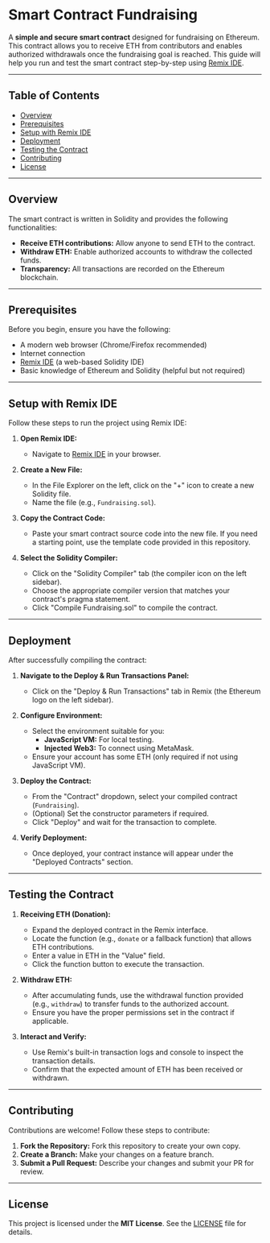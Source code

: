 # Smart Contract Fundraising

A **simple and secure smart contract** designed for fundraising on Ethereum. This contract allows you to receive ETH from contributors and enables authorized withdrawals once the fundraising goal is reached. This guide will help you run and test the smart contract step-by-step using [Remix IDE](https://remix.ethereum.org).

---

## Table of Contents

- [Overview](#overview)
- [Prerequisites](#prerequisites)
- [Setup with Remix IDE](#setup-with-remix-ide)
- [Deployment](#deployment)
- [Testing the Contract](#testing-the-contract)
- [Contributing](#contributing)
- [License](#license)

---

## Overview

The smart contract is written in Solidity and provides the following functionalities:

- **Receive ETH contributions:** Allow anyone to send ETH to the contract.
- **Withdraw ETH:** Enable authorized accounts to withdraw the collected funds.
- **Transparency:** All transactions are recorded on the Ethereum blockchain.

---

## Prerequisites

Before you begin, ensure you have the following:

- A modern web browser (Chrome/Firefox recommended)
- Internet connection
- [Remix IDE](https://remix.ethereum.org) (a web-based Solidity IDE)
- Basic knowledge of Ethereum and Solidity (helpful but not required)

---

## Setup with Remix IDE

Follow these steps to run the project using Remix IDE:

1. **Open Remix IDE:**
   - Navigate to [Remix IDE](https://remix.ethereum.org) in your browser.

2. **Create a New File:**
   - In the File Explorer on the left, click on the "+" icon to create a new Solidity file.
   - Name the file (e.g., `Fundraising.sol`).

3. **Copy the Contract Code:**
   - Paste your smart contract source code into the new file. If you need a starting point, use the template code provided in this repository.

4. **Select the Solidity Compiler:**
   - Click on the "Solidity Compiler" tab (the compiler icon on the left sidebar).
   - Choose the appropriate compiler version that matches your contract's pragma statement.
   - Click "Compile Fundraising.sol" to compile the contract.

---

## Deployment

After successfully compiling the contract:

1. **Navigate to the Deploy & Run Transactions Panel:**
   - Click on the "Deploy & Run Transactions" tab in Remix (the Ethereum logo on the left sidebar).

2. **Configure Environment:**
   - Select the environment suitable for you:
     - **JavaScript VM:** For local testing.
     - **Injected Web3:** To connect using MetaMask.
   - Ensure your account has some ETH (only required if not using JavaScript VM).

3. **Deploy the Contract:**
   - From the "Contract" dropdown, select your compiled contract (`Fundraising`).
   - (Optional) Set the constructor parameters if required.
   - Click "Deploy" and wait for the transaction to complete.

4. **Verify Deployment:**
   - Once deployed, your contract instance will appear under the "Deployed Contracts" section.

---

## Testing the Contract

1. **Receiving ETH (Donation):**
   - Expand the deployed contract in the Remix interface.
   - Locate the function (e.g., `donate` or a fallback function) that allows ETH contributions.
   - Enter a value in ETH in the "Value" field.
   - Click the function button to execute the transaction.

2. **Withdraw ETH:**
   - After accumulating funds, use the withdrawal function provided (e.g., `withdraw`) to transfer funds to the authorized account.
   - Ensure you have the proper permissions set in the contract if applicable.

3. **Interact and Verify:**
   - Use Remix's built-in transaction logs and console to inspect the transaction details.
   - Confirm that the expected amount of ETH has been received or withdrawn.

---

## Contributing

Contributions are welcome! Follow these steps to contribute:

1. **Fork the Repository:** Fork this repository to create your own copy.
2. **Create a Branch:** Make your changes on a feature branch.
3. **Submit a Pull Request:** Describe your changes and submit your PR for review.

---

## License

This project is licensed under the **MIT License**. See the [LICENSE](LICENSE) file for details.
